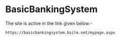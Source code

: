 # BasicBankingSystem

The site is active in the link given below:-


    https://basicbankingsystem.bsite.net/mypage.aspx
